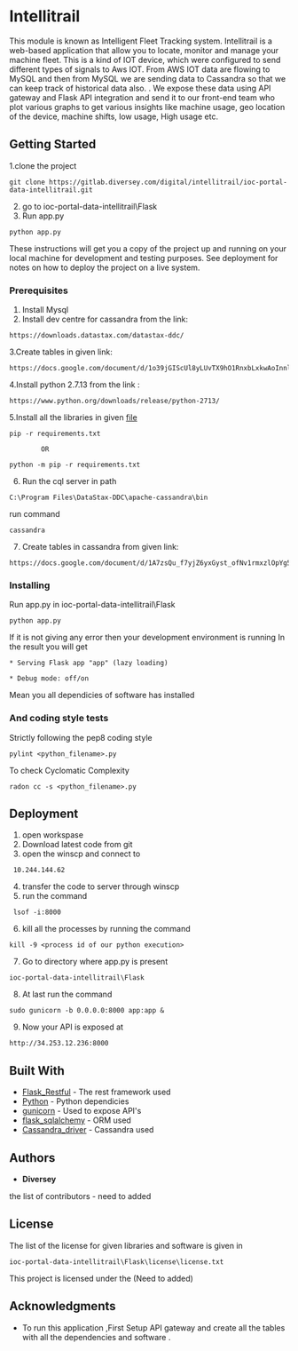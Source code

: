 # Intellitrail

This module is known as Intelligent Fleet Tracking system. Intellitrail is a web-based application that allow you to locate, monitor and manage your machine fleet. This is a kind of IOT device, which were configured to send different types of signals to Aws IOT. From AWS IOT data are flowing to MySQL and then from MySQL we are sending data to Cassandra so that we can keep track of historical data also. . We expose these data using API gateway and Flask API integration and send it to our front-end team who plot various graphs to get various insights like machine usage, geo location of the device, machine shifts, low usage, High usage etc.

## Getting Started

1.clone the project
```
git clone https://gitlab.diversey.com/digital/intellitrail/ioc-portal-data-intellitrail.git
```
2. go to ioc-portal-data-intellitrail\Flask
3. Run app.py
```
python app.py
```

These instructions will get you a copy of the project up and running on your local machine for development and testing purposes. See deployment for notes on how to deploy the project on a live system.

### Prerequisites

1. Install Mysql
2. Install dev centre for cassandra from the link:
```
https://downloads.datastax.com/datastax-ddc/
```
3.Create tables in given link:
```
https://docs.google.com/document/d/1o39jGIScUl8yLUvTX9hO1RnxbLxkwAoInnlFei4Oyic
```
4.Install python 2.7.13 from the link :
```
https://www.python.org/downloads/release/python-2713/
```
5.Install all the libraries in given [file](https://gitlab.diversey.com/digital/intellitrail/ioc-portal-data-intellitrail/blob/master/Flask/requirements.txt)
```
pip -r requirements.txt
```
            OR
```
python -m pip -r requirements.txt
```
6. Run the cql server in path
```
C:\Program Files\DataStax-DDC\apache-cassandra\bin
```
run command
```
cassandra
```
7. Create tables in cassandra from given link:
```
https://docs.google.com/document/d/1A7zsQu_f7yjZ6yxGyst_ofNv1rmxzlOpYg5aza7Uuds
```

### Installing

Run app.py in ioc-portal-data-intellitrail\Flask
```
python app.py
```
If it is not giving any error then your development environment is running
In the result you will get
```
* Serving Flask app "app" (lazy loading)

* Debug mode: off/on
```
Mean you all dependicies of software has installed

### And coding style tests

Strictly following the pep8 coding style

```
pylint <python_filename>.py
```

To check Cyclomatic Complexity

```
radon cc -s <python_filename>.py
```

## Deployment

1. open workspase
2. Download latest code from git
3. open the winscp and connect to
```
 10.244.144.62
```
4. transfer the code to server through winscp
5. run the command
```
 lsof -i:8000
```
6. kill all the processes by running the command 
```
kill -9 <process id of our python execution>
```
7. Go to directory where app.py is present
```
ioc-portal-data-intellitrail\Flask
```
8. At last run the command 
```
sudo gunicorn -b 0.0.0.0:8000 app:app &
```
9. Now your API is exposed at
``` 
http://34.253.12.236:8000
```

## Built With

* [Flask_Restful](https://flask-restful.readthedocs.io/en/latest/) - The rest framework used
* [Python](https://docs.python.org/2/index.html) - Python dependicies
* [gunicorn](http://docs.gunicorn.org/en/19.7.1/news.html) - Used to expose API's
* [flask_sqlalchemy](http://flask-sqlalchemy.readthedocs.io/en/stable/) - ORM used
* [Cassandra_driver](https://datastax.github.io/python-driver/) -  Cassandra used

## Authors

* **Diversey**

the list of contributors - need to added

## License

The list of the license for given libraries and software is given in 
```
ioc-portal-data-intellitrail\Flask\license\license.txt
```
This project is licensed under the (Need to added)

## Acknowledgments

* To run this application ,First Setup API gateway and create all the tables with all the dependencies and software .
